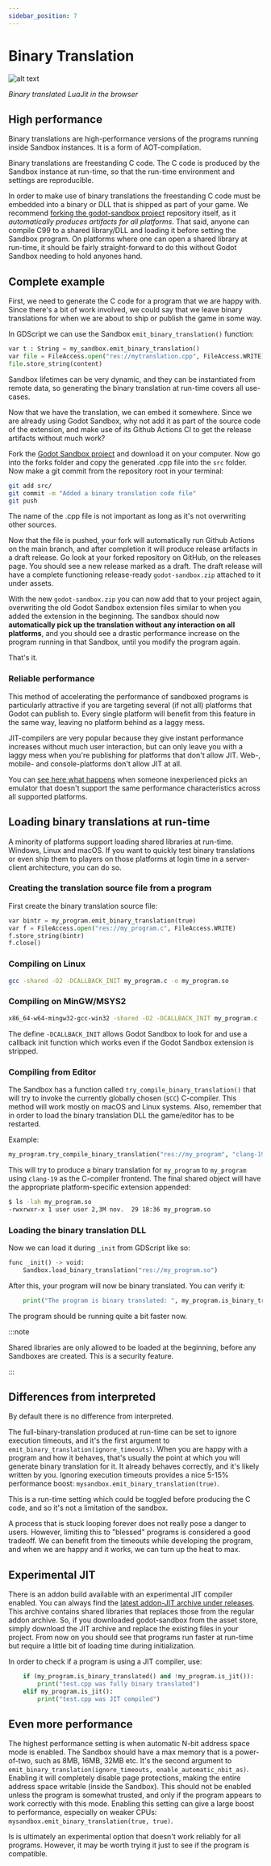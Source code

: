 ```yaml
---
sidebar_position: 7
---
```


# Binary Translation

![alt text](/img/bintr/luajit.png)

*Binary translated LuaJit in the browser*


## High performance

Binary translations are high-performance versions of the programs running inside Sandbox instances. It is a form of AOT-compilation.

Binary translations are freestanding C code. The C code is produced by the Sandbox instance at run-time, so that the run-time environment and settings are reproducible.

In order to make use of binary translations the freestanding C code must be embedded into a binary or DLL that is shipped as part of your game. We recommend [forking the godot-sandbox project](https://github.com/libriscv/godot-sandbox) repository itself, as it _automatically produces artifacts for all platforms_. That said, anyone can compile C99 to a shared library/DLL and loading it before setting the Sandbox program. On platforms where one can open a shared library at run-time, it should be fairly straight-forward to do this without Godot Sandbox needing to hold anyones hand.

## Complete example

First, we need to generate the C code for a program that we are happy with. Since there's a bit of work involved, we could say that we leave binary translations for when we are about to ship or publish the game in some way.

In GDScript we can use the Sandbox `emit_binary_translation()` function:
```py
var t : String = my_sandbox.emit_binary_translation()
var file = FileAccess.open("res://mytranslation.cpp", FileAccess.WRITE)
file.store_string(content)
```

Sandbox lifetimes can be very dynamic, and they can be instantiated from remote data, so generating the binary translation at run-time covers all use-cases.

Now that we have the translation, we can embed it somewhere. Since we are already using Godot Sandbox, why not add it as part of the source code of the extension, and make use of its Github Actions CI to get the release artifacts without much work?

Fork the [Godot Sandbox project](https://github.com/libriscv/godot-sandbox) and download it on your computer. Now go into the forks folder and copy the generated .cpp file into the `src` folder. Now make a git commit from the repository root in your terminal:

```sh
git add src/
git commit -m "Added a binary translation code file"
git push
```

The name of the .cpp file is not important as long as it's not overwriting other sources.

Now that the file is pushed, your fork will automatically run Github Actions on the main branch, and after completion it will produce release artifacts in a draft release. Go look at your forked repository on GitHub, on the releases page. You should see a new release marked as a draft. The draft release will have a complete functioning release-ready `godot-sandbox.zip` attached to it under assets.

With the new `godot-sandbox.zip` you can now add that to your project again, overwriting the old Godot Sandbox extension files similar to when you added the extension in the beginning. The sandbox should now **automatically pick up the translation without any interaction on all platforms**, and you should see a drastic performance increase on the program running in that Sandbox, until you modify the program again.

That's it.

### Reliable performance

This method of accelerating the performance of sandboxed programs is particularly attractive if you are targeting several (if not all) platforms that Godot can publish to. Every single platform will benefit from this feature in the same way, leaving no platform behind as a laggy mess.

JIT-compilers are very popular because they give instant performance increases without much user interaction, but can only leave you with a laggy mess when you're publishing for platforms that don't allow JIT. Web-, mobile- and console-platforms don't allow JIT at all.

You can [see here what happens](https://ask.vrchat.com/t/on-udon-2-soba-and-why-we-changed-directions/28484) when someone inexperienced picks an emulator that doesn't support the same performance characteristics across all supported platforms.

## Loading binary translations at run-time

A minority of platforms support loading shared libraries at run-time. Windows, Linux and macOS. If you want to quickly test binary translations or even ship them to players on those platforms at login time in a server-client architecture, you can do so.

### Creating the translation source file from a program

First create the binary translation source file:
```py
var bintr = my_program.emit_binary_translation(true)
var f = FileAccess.open("res://my_program.c", FileAccess.WRITE)
f.store_string(bintr)
f.close()
```

### Compiling on Linux

```sh
gcc -shared -O2 -DCALLBACK_INIT my_program.c -o my_program.so
```

### Compiling on MinGW/MSYS2

```sh
x86_64-w64-mingw32-gcc-win32 -shared -O2 -DCALLBACK_INIT my_program.c -o my_program.dll
```

The define `-DCALLBACK_INIT` allows Godot Sandbox to look for and use a callback init function which works even if the Godot Sandbox extension is stripped.


### Compiling from Editor

The Sandbox has a function called `try_compile_binary_translation()` that will try to invoke the currently globally chosen (`$CC`) C-compiler. This method will work mostly on macOS and Linux systems. Also, remember that in order to load the binary translation DLL the game/editor has to be restarted.

Example:
```py
my_program.try_compile_binary_translation("res://my_program", "clang-19", "", true, true)
```

This will try to produce a binary translation for `my_program` to `my_program` using `clang-19` as the C-compiler frontend. The final shared object will have the appropriate platform-specific extension appended:
```sh
$ ls -lah my_program.so 
-rwxrwxr-x 1 user user 2,3M nov.  29 18:36 my_program.so
```

### Loading the binary translation DLL

Now we can load it during `_init` from GDScript like so:
```py
func _init() -> void:
	Sandbox.load_binary_translation("res://my_program.so")
```
After this, your program will now be binary translated. You can verify it:

```py
	print("The program is binary translated: ", my_program.is_binary_translated())
```

The program should be running quite a bit faster now.

:::note

Shared libraries are only allowed to be loaded at the beginning, before any Sandboxes are created. This is a security feature.

:::


## Differences from interpreted

By default there is no difference from interpreted.

The full-binary-translation produced at run-time can be set to ignore execution timeouts, and it's the first argument to `emit_binary_translation(ignore_timeouts)`. When you are happy with a program and how it behaves, that's usually the point at which you will generate binary translation for it. It already behaves correctly, and it's likely written by you. Ignoring execution timeouts provides a nice 5-15% performance boost: `mysandbox.emit_binary_translation(true)`.

This is a run-time setting which could be toggled before producing the C code, and so it's not a limitation of the sandbox.

A process that is stuck looping forever does not really pose a danger to users. However, limiting this to "blessed" programs is considered a good tradeoff. We can benefit from the timeouts while developing the program, and when we are happy and it works, we can turn up the heat to max.

## Experimental JIT

There is an addon build available with an experimental JIT compiler enabled. You can always find the [latest addon-JIT archive under releases](https://github.com/libriscv/godot-sandbox/releases). This archive contains shared libraries that replaces those from the regular addon archive. So, if you downloaded godot-sandbox from the asset store, simply download the JIT archive and replace the existing files in your project. From now on you should see that programs run faster at run-time but require a little bit of loading time during initialization.

In order to check if a program is using a JIT compiler, use:
```py
	if (my_program.is_binary_translated() and !my_program.is_jit()):
		print("test.cpp was fully binary translated")
	elif my_program.is_jit():
		print("test.cpp was JIT compiled")
```

## Even more performance

The highest performance setting is when automatic N-bit address space mode is enabled. The Sandbox should have a max memory that is a power-of-two, such as 8MB, 16MB, 32MB etc. It's the second argument to `emit_binary_translation(ignore_timeouts, enable_automatic_nbit_as)`. Enabling it will completely disable page protections, making the entire address space writable (inside the Sandbox). This should not be enabled unless the program is somewhat trusted, and only if the program appears to work correctly with this mode. Enabling this setting can give a large boost to performance, especially on weaker CPUs: `mysandbox.emit_binary_translation(true, true)`.

Is is ultimately an experimental option that doesn't work reliably for all programs. However, it may be worth trying it just to see if the program is compatible.
